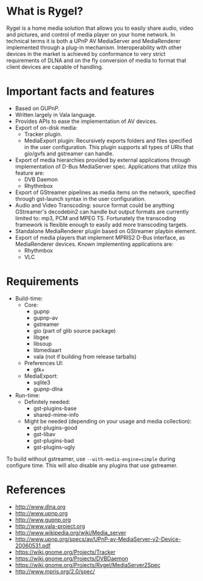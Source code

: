 What is Rygel?
=============

Rygel is a home media solution that allows you to easily share audio, video and
pictures, and control of media player on your home network. In technical terms
it is both a UPnP AV MediaServer and MediaRenderer implemented through a plug-in
mechanism. Interoperability with other devices in the market is achieved by
conformance to very strict requirements of DLNA and on the fly conversion of
media to format that client devices are capable of handling.

Important facts and features
============================

  * Based on GUPnP.
  * Written largely in Vala language.
  * Provides APIs to ease the implementation of AV devices.
  * Export of on-disk media:
    * Tracker plugin.
    * MediaExport plugin: Recursively exports folders and files specified in the user configuration. This plugin supports all types of URIs that gio/gvfs and gstreamer can handle.
  * Export of media hierarchies provided by external applications through
    implementation of D-Bus MediaServer spec. Applications that utilize
    this feature are:
    * DVB Daemon
    * Rhythmbox
  * Export of GStreamer pipelines as media items on the network, specified
    through gst-launch syntax in the user configuration.
  * Audio and Video Transcoding: source format could be anything GStreamer's
    decodebin2 can handle but output formats are currently limited to: mp3, PCM
    and MPEG TS. Fortunately the transcoding framework is flexible enough to
    easily add more transcoding targets.
  * Standalone MediaRenderer plugin based on GStreamer playbin element.
  * Export of media players that implement MPRIS2 D-Bus interface, as
    MediaRenderer devices. Known implementing applications are:
    * Rhythmbox
    * VLC

Requirements
============

  * Build-time:
    * Core:
      * gupnp
      * gupnp-av
      * gstreamer
      * gio (part of glib source package)
      * libgee
      * libsoup
      * libmediaart
      * vala (not if building from release tarballs)
    * Preferences UI:
      * gtk+
    * MediaExport:
      * sqlite3
      * gupnp-dlna
  * Run-time:
    * Definitely needed:
      * gst-plugins-base
      * shared-mime-info
    * Might be needed (depending on your usage and media collection):
      * gst-plugins-good
      * gst-libav
      * gst-plugins-bad
      * gst-plugins-ugly

To build without gstreamer, use ```--with-media-engine=simple``` during configure time.
This will also disable any plugins that use gstreamer.

References
==========

  * http://www.dlna.org
  * http://www.upnp.org
  * http://www.gupnp.org
  * http://www.vala-project.org
  * http://www.wikipedia.org/wiki/Media_server
  * http://www.upnp.org/specs/av/UPnP-av-MediaServer-v2-Device-20060531.pdf
  * https://wiki.gnome.org/Projects/Tracker
  * https://wiki.gnome.org/Projects/DVBDaemon
  * https://wiki.gnome.org/Projects/Rygel/MediaServer2Spec
  * http://www.mpris.org/2.0/spec/

